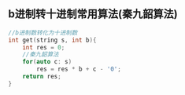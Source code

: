 
## b进制转十进制常用算法(秦九韶算法)

```cpp
//b进制数转化为十进制数
int get(string s, int b){
    int res = 0;
    //秦九韶算法
    for(auto c: s)
        res = res * b + c - '0';
    return res;
}
```
